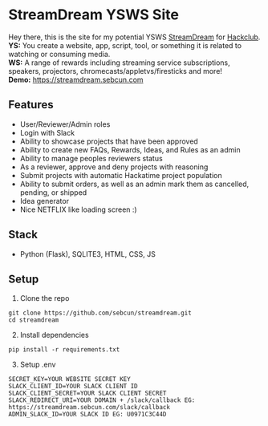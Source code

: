 # StreamDream YSWS Site

Hey there, this is the site for my potential YSWS [StreamDream](https://streamdream.sebcun.com) for [Hackclub](https://hackclub.com).<br>
**YS:** You create a website, app, script, tool, or something it is related to watching or consuming media.<br>
**WS:** A range of rewards including streaming service subscriptions, speakers, projectors, chromecasts/appletvs/firesticks and more!<br>
**Demo:** https://streamdream.sebcun.com

## Features

- User/Reviewer/Admin roles
- Login with Slack
- Ability to showcase projects that have been approved
- Ability to create new FAQs, Rewards, Ideas, and Rules as an admin
- Ability to manage peoples reviewers status
- As a reviewer, approve and deny projects with reasoning
- Submit projects with automatic Hackatime project population
- Ability to submit orders, as well as an admin mark them as cancelled, pending, or shipped
- Idea generator
- Nice NETFLIX like loading screen :)

## Stack

- Python (Flask), SQLITE3, HTML, CSS, JS

## Setup

1. Clone the repo

```
git clone https://github.com/sebcun/streamdream.git
cd streamdream
```

2. Install dependencies

```
pip install -r requirements.txt
```

3. Setup .env

```
SECRET_KEY=YOUR WEBSITE SECRET KEY
SLACK_CLIENT_ID=YOUR SLACK CLIENT ID
SLACK_CLIENT_SECRET=YOUR SLACK CLIENT SECRET
SLACK_REDIRECT_URI=YOUR DOMAIN + /slack/callback EG: https://streamdream.sebcun.com/slack/callback
ADMIN_SLACK_ID=YOUR SLACK ID EG: U0971C3C44D
```
